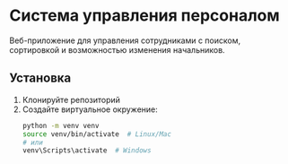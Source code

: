 # Система управления персоналом

Веб-приложение для управления сотрудниками с поиском, сортировкой и возможностью изменения начальников.

## Установка

1. Клонируйте репозиторий
2. Создайте виртуальное окружение:
   ```bash
   python -m venv venv
   source venv/bin/activate  # Linux/Mac
   # или
   venv\Scripts\activate  # Windows